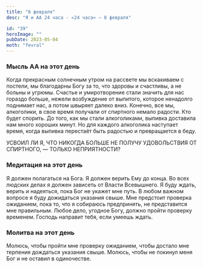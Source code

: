```yaml
---
title: "8 февраля"
desc: "Я и АА 24 часа - «24 часа» — 8 февраля"

id: "39"
heroImage: ""
pubDate: 2023-05-04
moth: "fevral"
---
```


### Мысль АА на этот день

Когда прекрасным солнечным утром на рассвете мы вскакиваем с постели, мы
благодарны Богу за то, что здоровы и счастливы, а не больны и угрюмы. Счастье
и умиротворение стали значить для нас гораздо больше, нежели возбуждение от
выпитого, которое ненадолго поднимает нас, а потом швыряет далеко вниз.
Конечно, все мы, алкоголики, в свое время получали от спиртного немало
радости. Кто будет спорить. До того, как мы стали алкоголиками, выпивка
доставила нам много хороших минут. Но для каждого алкоголика наступает время,
когда выпивка перестаёт быть радостью и превращается в беду.

УСВОИЛ ЛИ Я, ЧТО НИКОГДА БОЛЬШЕ НЕ ПОЛУЧУ УДОВОЛЬСТВИЯ ОТ СПИРТНОГО, — ТОЛЬКО
НЕПРИЯТНОСТИ?

### Медитация на этот день

Я должен полагаться на Бога. Я должен верить Ему до конца. Во всех людских
делах я должен зависеть от Власти Всевышнего. Я буду ждать, верить и
надеяться, пока Бог не укажет мне путь. В любом важном вопросе я буду
дожидаться указания свыше. Мне предстоит проверка ожиданием, пока то, что я
собираюсь предпринять, не представится мне правильным. Любое дело, угодное
Богу, должно пройти проверку временем. Господь направит тебя, если умеешь
ждать.

### Молитва на этот день

Молюсь, чтобы пройти мне проверку ожиданием, чтобы достало мне терпения
дождаться указания свыше. Молюсь, чтобы не покинул меня Бог и не оставил в
одиночестве.

